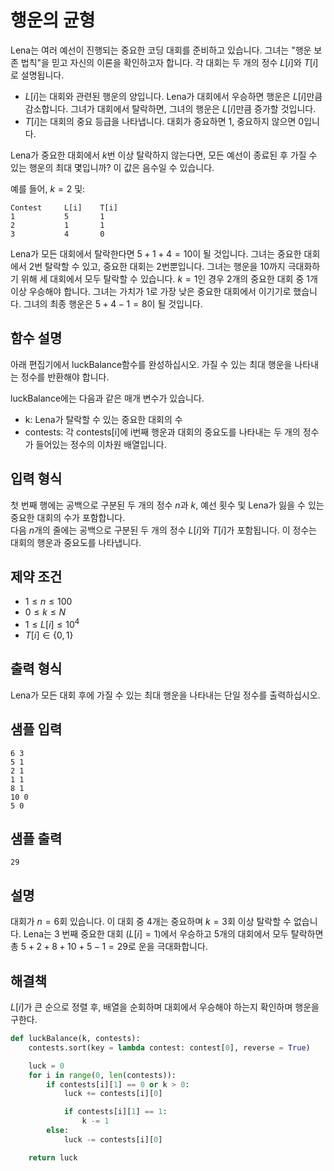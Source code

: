 # 행운의 균형

Lena는 여러 예선이 진행되는 중요한 코딩 대회를 준비하고 있습니다. 그녀는 "행운 보존 법칙"을 믿고 자신의 이론을 확인하고자 합니다. 각 대회는 두 개의 정수 $L[i]$와 $T[i]$로 설명됩니다.

* $L[i]$는 대회와 관련된 행운의 양입니다. Lena가 대회에서 우승하면 행운은 $L[i]$만큼 감소합니다. 그녀가 대회에서 탈락하면, 그녀의 행운은 $L[i]$만큼 증가할 것입니다.
* $T[i]$는 대회의 중요 등급을 나타냅니다. 대회가 중요하면 $1$, 중요하지 않으면 $0$입니다.

Lena가 중요한 대회에서 $k$번 이상 탈락하지 않는다면, 모든 예선이 종료된 후 가질 수 있는 행운의 최대 몇입니까? 이 값은 음수일 수 있습니다.

예를 들어, $k = 2$ 및:

```text
Contest     L[i]    T[i]
1           5       1
2           1       1
3           4       0
```

Lena가 모든 대회에서 탈락한다면 $5 + 1 + 4 = 10$이 될 것입니다. 그녀는 중요한 대회에서 $2$번 탈락할 수 있고, 중요한 대회는 $2$번뿐입니다. 그녀는 행운을 $10$까지 극대화하기 위해 세 대회에서 모두 탈락할 수 있습니다. $k = 1$인 경우 $2$개의 중요한 대회 중 $1$개 이상 우승해야 합니다. 그녀는 가치가 $1$로 가장 낮은 중요한 대회에서 이기기로 했습니다. 그녀의 최종 행운은 $5 + 4 - 1 = 8$이 될 것입니다.

## 함수 설명

아래 편집기에서 luckBalance함수를 완성하십시오. 가질 수 있는 최대 행운을 나타내는 정수를 반환해야 합니다.

luckBalance에는 다음과 같은 매개 변수가 있습니다.

* k: Lena가 탈락할 수 있는 중요한 대회의 수
* contests: 각 contests[i]에 i번째 행운과 대회의 중요도를 나타내는 두 개의 정수가 들어있는 정수의 이차원 배열입니다.

## 입력 형식

첫 번째 행에는 공백으로 구분된 두 개의 정수 $n$과 $k$, 예선 횟수 및 Lena가 잃을 수 있는 중요한 대회의 수가 포함합니다.\
다음 $n$개의 줄에는 공백으로 구분된 두 개의 정수 $L[i]$와 $T[i]$가 포함됩니다. 이 정수는 대회의 행운과 중요도를 나타냅니다.

## 제약 조건

* $1 \leq n \leq 100$
* $0 \leq k \leq N$
* $1 \leq L[i] \leq 10^4$
* $T[i] \in \{0, 1\}$

## 출력 형식

Lena가 모든 대회 후에 가질 수 있는 최대 행운을 나타내는 단일 정수를 출력하십시오.

## 샘플 입력

```text
6 3
5 1
2 1
1 1
8 1
10 0
5 0
```

## 샘플 출력

```text
29
```

## 설명

대회가 $n = 6$회 있습니다. 이 대회 중 $4$개는 중요하며 $k = 3$회 이상 탈락할 수 없습니다. Lena는 $3$ 번째 중요한 대회 ($L[i] = 1$)에서 우승하고 5개의 대회에서 모두 탈락하면 총 $5 + 2 + 8 + 10 + 5 - 1 = 29$로 운을 극대화합니다.

## 해결책

$L[i]$가 큰 순으로 정렬 후, 배열을 순회하며 대회에서 우승해야 하는지 확인하며 행운을 구한다.

```python
def luckBalance(k, contests):
    contests.sort(key = lambda contest: contest[0], reverse = True)

    luck = 0
    for i in range(0, len(contests)):
        if contests[i][1] == 0 or k > 0:
            luck += contests[i][0]

            if contests[i][1] == 1:
                k -= 1
        else:
            luck -= contests[i][0]

    return luck
```
